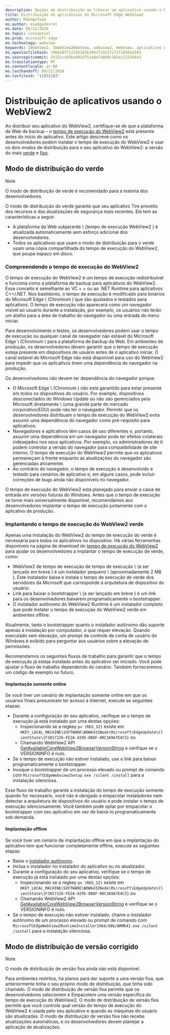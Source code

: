 ```yaml
---
description: Opções de distribuição ao liberar um aplicativo usando o Microsoft Edge WebView2
title: Distribuição de aplicativos do Microsoft Edge WebView2
author: MSEdgeTeam
ms.author: msedgedevrel
ms.date: 09/21/2020
ms.topic: conceptual
ms.prod: microsoft-edge
ms.technology: webview
keywords: IWebView2, IWebView2WebView, webview2, WebView, aplicativos WPF, WPF, Edge, ICoreWebView2, ICoreWebView2Host, controle do navegador, HTML Edge
ms.openlocfilehash: 7db610ff1133b1b5b380372422f1f2f10981e583
ms.sourcegitcommit: 24151cc65bad92d751a8e7a868c102e1121456e3
ms.translationtype: MT
ms.contentlocale: pt-BR
ms.lasthandoff: 09/22/2020
ms.locfileid: "11052183"
---
```

# Distribuição de aplicativos usando o WebView2  

Ao distribuir seu aplicativo do WebView2, certifique-se de que a plataforma da Web de backup – o [tempo de execução do WebView2](#understanding-the-webview2-runtime) está presente antes do início do aplicativo.  Este artigo descreve como os desenvolvedores podem instalar o tempo de execução do WebView2 e usar os dois modos de distribuição para o seu aplicativo do WebView2: a versão do mais  [verde](#evergreen-distribution-mode) e [fixo](#fixed-version-distribution-mode).  

## Modo de distribuição do verde  

> [!NOTE]
> O modo de distribuição de verde é recomendado para a maioria dos desenvolvedores.  

O modo de distribuição do verde garante que seu aplicativo Tire proveito dos recursos e das atualizações de segurança mais recentes.  Ele tem as características a seguir.  

*   A plataforma da Web subjacente \ (tempo de execução WebView2 \) é atualizada automaticamente sem esforço adicional dos desenvolvedores.  
*   Todos os aplicativos que usam o modo de distribuição para o verde usam uma cópia compartilhada do tempo de execução do WebView2, que poupa espaço em disco.  

### Compreendendo o tempo de execução do WebView2  

O tempo de execução do WebView2 é um tempo de execução redistribuível e funciona como a plataforma de backup para aplicativos do WebView2.  Esse conceito é semelhante ao VC + + ou ao .NET Runtime para aplicativos C++/.NET.  Nos bastidores, o tempo de execução é modificado para binários do Microsoft Edge \ (Chromium \) que são ajustados e testados para aplicativos.  O tempo de execução não aparecerá como um navegador visível ao usuário durante a instalação, por exemplo, os usuários não terão um atalho para a área de trabalho do navegador ou uma entrada do menu iniciar.  

Para desenvolvimento e testes, os desenvolvedores podem usar o tempo de execução ou qualquer canal de navegador não estável do Microsoft Edge \ (Chromium \) para a plataforma de backup da Web.  Em ambientes de produção, os desenvolvedores devem garantir que o tempo de execução esteja presente em dispositivos de usuário antes de o aplicativo iniciar.  O canal estável do Microsoft Edge não está disponível para uso do WebView2 para impedir que os aplicativos tirem uma dependência do navegador na produção.  

Os desenvolvedores não devem ter dependência do navegador porque:  

*   O Microsoft Edge \ (Chromium \) não está garantido para estar presente em todos os dispositivos do usuário.  Por exemplo, dispositivos desconectados do Windows Update ou não são gerenciados pela Microsoft diretamente \ (uma grande parte do mercado corporativo/EDU) pode não ter o navegador.  Permitir que os desenvolvedores distribuam o tempo de execução do WebView2 evita assumir uma dependência do navegador como pré-requisito para aplicativos.
*   Navegadores e aplicativos têm casos de uso diferentes e, portanto, assumir uma dependência em um navegador pode ter efeitos colaterais indesejados nos seus aplicativos.  Por exemplo, os administradores de ti podem controlar a versão do navegador para compatibilidade de site interno.  O tempo de execução do WebView2 permite que os aplicativos permaneçam à frente enquanto as atualizações do navegador são gerenciadas ativamente.  
*   Ao contrário do navegador, o tempo de execução é desenvolvido e testado para cenários de aplicativo e, em alguns casos, pode incluir correções de bugs ainda não disponíveis no navegador.  

O tempo de execução do WebView2 está planejado para enviar a caixa de entrada em versões futuras do Windows.  Antes que o tempo de execução se torne mais universalmente disponível, recomendamos aos desenvolvedores implantar o tempo de execução juntamente com o aplicativo de produção.  

### Implantando o tempo de execução do WebView2 verde  

Apenas uma instalação do WebView2 do tempo de execução do verde é necessária para todos os aplicativos no dispositivo.  Há várias ferramentas disponíveis na página de download do [tempo de execução do WebView2][Webview2Installer] para ajudar os desenvolvedores a implantar o tempo de execução de verde, como:  

*   WebView2 de tempo de execução de tempo de execução \ (a ser lançado em breve \) é um instalador pequeno \ (aproximadamente 2 MB \).  Este instalador baixa e instala o tempo de execução de verde dos servidores da Microsoft que corresponde à arquitetura de dispositivo do usuário.  
*   Link para baixar o bootstrapper \ (a ser lançado em breve \) é um link para os desenvolvedores baixarem programaticamente o bootstrapper.
*   O instalador autônomo do WebView2 Runtime é um instalador completo que pode instalar o tempo de execução do WebView2 verde em ambientes offline.  

Atualmente, tanto o bootstrapper quanto o instalador autônomo dão suporte apenas à instalação por computador, o que requer elevação.  Quando executado sem elevação, um prompt de controle de conta de usuário do Windows é exibido para perguntar aos usuários sobre a elevação de permissões.  

Recomendamos os seguintes fluxos de trabalho para garantir que o tempo de execução já esteja instalado antes do aplicativo ser iniciado.  Você pode ajustar o fluxo de trabalho dependendo do cenário.  Também forneceremos um código de exemplo no futuro.  

#### Implantação somente online  

Se você tiver um cenário de implantação somente online em que os usuários finais presumiram ter acesso à Internet, execute as seguintes etapas:  

*   Durante a configuração do seu aplicativo, verifique se o tempo de execução já está instalado por uma destas opções:  
    *   Inspecionando se a regkey `pv (REG_SZ)` existe em `HKEY_LOCAL_MACHINE\SOFTWARE\WOW6432Node\Microsoft\EdgeUpdate\ClientState\{F3017226-FE2A-4295-8BDF-00C3A9A7E4C5}` ou  
    *   Chamando WebView2 API [GetAvailableCoreWebView2BrowserVersionString](../reference/win32/0-9-622/webview2-idl.md#getavailablecorewebview2browserversionstring) e verifique se o VERSIONINFO é nulo.  
*   Se o tempo de execução não estiver instalado, use o link para baixar programaticamente o bootstrapper.  
*   Invoque o bootstrapper de um processo elevado ou prompt de comando com `MicrosoftEdgeWebview2Setup.exe /silent /install` para a instalação silenciosa.  

Esse fluxo de trabalho garante a instalação do tempo de execução somente quando for necessário, você não é obrigado a empacotar instaladores nem detectar a arquitetura de dispositivos do usuário e pode instalar o tempo de execução silenciosamente.  Você também pode optar por empacotar o bootstrapper com seu aplicativo em vez de baixá-lo programaticamente sob demanda.  

#### Implantação offline  

Se você tiver um cenário de implantação offline em que a implantação do aplicativo tem que funcionar completamente offline, execute as seguintes etapas:  

*   Baixe o [instalador autônomo][Webview2Installer].  
*   Inclua o instalador no instalador do aplicativo ou no atualizador.  
*   Durante a configuração do seu aplicativo, verifique se o tempo de execução já está instalado por uma destas opções:  
    *   Inspecionando se a regkey `pv (REG_SZ)` existe em `HKEY_LOCAL_MACHINE\SOFTWARE\WOW6432Node\Microsoft\EdgeUpdate\ClientState\{F3017226-FE2A-4295-8BDF-00C3A9A7E4C5}` ou  
    *   Chamando WebView2 API [GetAvailableCoreWebView2BrowserVersionString](../reference/win32/0-9-622/webview2-idl.md#getavailablecorewebview2browserversionstring) e verifique se o VERSIONINFO é nulo.  
*   Se o tempo de execução não estiver instalado, chame o instalador autônomo de um processo elevado ou prompt de comando com `MicrosoftEdgeWebView2RuntimeInstaller{X64/X86/ARM64}.exe /silent /install` para a instalação silenciosa.  

## Modo de distribuição de versão corrigido  

> [!NOTE]
> O modo de distribuição de versão fixa ainda não está disponível.  

Para ambientes restritos, há planos para dar suporte a uma versão fixa, que anteriormente tinha o seu próprio modo de distribuição, que tinha sido chamado.  O modo de distribuição de versão fixa permite que os desenvolvedores selecionem e Empacotem uma versão específica do tempo de execução do WebView2.  O modo de distribuição de versão fixa permite que você controle qual versão do tempo de execução do WebView2 é usada pelo seu aplicativo e quando as máquinas do usuário são atualizadas.  O modo de distribuição de versão fixa não recebe atualizações automáticas, e os desenvolvedores devem planejar a aplicação de atualizações.  


<!-- links -->  

[ConceptsVersioning]: ./versioning.md "Noções básicas sobre versões do navegador e WebView2 | Documentos da Microsoft"  
[ReferenceWin3209622WebviewIdl]: ../reference/win32/0-9-622/webview2-idl.md  "Globais | Documentos da Microsoft"  

[Webview2Installer]: https://developer.microsoft.com/microsoft-edge/webview2 "Instalador do WebView2"  
